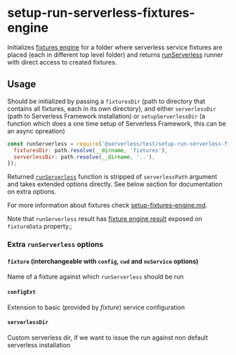 # setup-run-serverless-fixtures-engine

Initializes [fixtures engine](./setup-fixtures-engine.md) for a folder where serverless service fixtures are placed (each in different top level folder)
and returns [runServerless](./run-serverless.md) runner with direct access to created fixtures.

## Usage

Should be initialized by passing a `fixturesDir` (path to directory that contains all fixtures, each in its own directory), and either `serverlessDir` (path to Serverless Framework installation) or `setupServerlessDir` (a function which does a one time setup of Serverless Framework, this can be an async opreation)

```javascript
const runServerless = require('@serverless/test/setup-run-serverless-fixtures-engine')({
  fixturesDir: path.resolve(__dirname, 'fixtures'),
  serverlessDir: path.resolve(__dirname, '..'),
});
```

Returned [`runServerless`](./run-serverless.md) function is stripped of `serverlessPath` argument and takes extended options directly. See below section for documentation on extra options.

For more information about fixtures check [setup-fixtures-engine.md](./setup-fixtures-engine.md).

Note that `runServerless` result has [fixture engine result](./setup-fixtures-engine.md#return-data) exposed on `fixtureData` property.;

### Extra `runServerless` options

#### `fixture` (interchangeable with `config`, `cwd` and `noService` options)

Name of a fixture against which `runServerless` should be run

#### `configExt`

Extension to basic (provided by _fixture_) service configuration

#### `serverlessDir`

Custom serverless dir, if we want to issue the run against non default serverless installation
